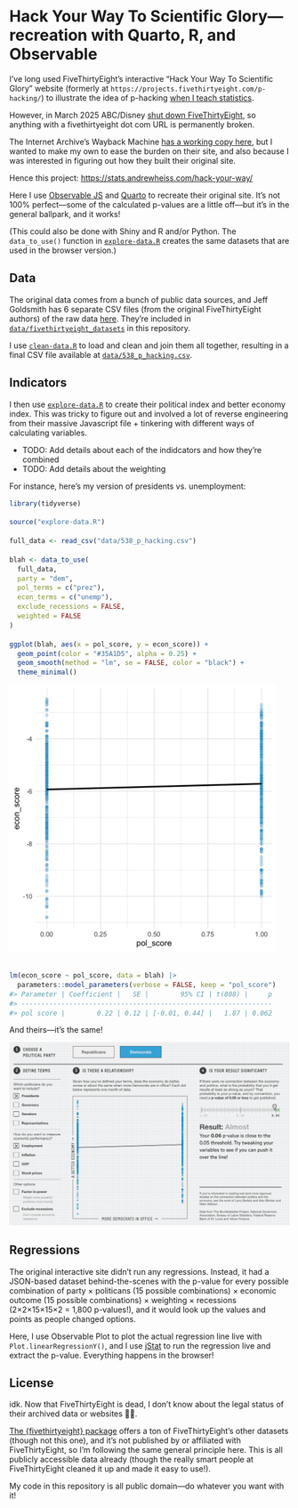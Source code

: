 # Hack Your Way To Scientific Glory—recreation with Quarto, R, and Observable


<!-- README.md is generated from README.qmd. Please edit that file -->

I’ve long used FiveThirtyEight’s interactive “Hack Your Way To Scientific Glory” website (formerly at `https://projects.fivethirtyeight.com/p-hacking/`) to illustrate the idea of p-hacking [when I teach statistics](https://evalsp25.classes.andrewheiss.com/content/06-content.html).

However, in March 2025 ABC/Disney [shut down FiveThirtyEight](https://www.theguardian.com/us-news/2025/mar/05/abc-news-538-shut-down), so anything with a fivethirtyeight dot com URL is permanently broken.

The Internet Archive’s Wayback Machine [has a working copy here](https://web.archive.org/web/20250130080601/https://projects.fivethirtyeight.com/p-hacking/), but I wanted to make my own to ease the burden on their site, and also because I was interested in figuring out how they built their original site.

Hence this project: <https://stats.andrewheiss.com/hack-your-way/>

Here I use [Observable JS](https://observablehq.com/@observablehq/observable-javascript) and [Quarto](https://quarto.org/) to recreate their original site. It’s not 100% perfect—some of the calculated p-values are a little off—but it’s in the general ballpark, and it works!

(This could also be done with Shiny and R and/or Python. The `data_to_use()` function in [`explore-data.R`](explore-data.R) creates the same datasets that are used in the browser version.)

## Data

The original data comes from a bunch of public data sources, and Jeff Goldsmith has 6 separate CSV files (from the original FiveThirtyEight authors) of the raw data [here](https://p8105.com/dataset_fivethirtyeight.html). They’re included in [`data/fivethirtyeight_datasets`](data/fivethirtyeight_datasets) in this repository.

I use [`clean-data.R`](clean-data.R) to load and clean and join them all together, resulting in a final CSV file available at [`data/538_p_hacking.csv`](data/538_p_hacking.csv).

## Indicators

I then use [`explore-data.R`](explore-data.R) to create their political index and better economy index. This was tricky to figure out and involved a lot of reverse engineering from their massive Javascript file + tinkering with different ways of calculating variables.

- TODO: Add details about each of the indidcators and how they’re combined
- TODO: Add details about the weighting

For instance, here’s my version of presidents vs. unemployment:

``` r
library(tidyverse)

source("explore-data.R")

full_data <- read_csv("data/538_p_hacking.csv")

blah <- data_to_use(
  full_data, 
  party = "dem", 
  pol_terms = c("prez"), 
  econ_terms = c("unemp"),
  exclude_recessions = FALSE,
  weighted = FALSE
)

ggplot(blah, aes(x = pol_score, y = econ_score)) +
  geom_point(color = "#35A1D5", alpha = 0.25) +
  geom_smooth(method = "lm", se = FALSE, color = "black") +
  theme_minimal()
```

<img src="README-example-1.png" width="480" />

``` r

lm(econ_score ~ pol_score, data = blah) |> 
  parameters::model_parameters(verbose = FALSE, keep = "pol_score")
#> Parameter | Coefficient |   SE |        95% CI | t(808) |     p
#> ---------------------------------------------------------------
#> pol score |        0.22 | 0.12 | [-0.01, 0.44] |   1.87 | 0.062
```

And theirs—it’s the same!

![](img/fivethirtyeight-example.png)

## Regressions

The original interactive site didn’t run any regressions. Instead, it had a JSON-based dataset behind-the-scenes with the p-value for every possible combination of party × politicans (15 possible combinations) × economic outcome (15 possible combinations) × weighting × recessions (2×2×15×15×2 = 1,800 p-values!), and it would look up the values and points as people changed options.

Here, I use Observable Plot to plot the actual regression line live with `Plot.linearRegressionY()`, and I use [jStat](https://jstat.github.io/) to run the regression live and extract the p-value. Everything happens in the browser!

## License

idk. Now that FiveThirtyEight is dead, I don’t know about the legal status of their archived data or websites 🤷‍♂️.

[The {fivethirtyeight} package](https://github.com/rudeboybert/fivethirtyeight) offers a ton of FiveThirtyEight’s other datasets (though not this one), and it’s not published by or affiliated with FiveThirtyEight, so I’m following the same general principle here. This is all publicly accessible data already (though the really smart people at FiveThirtyEight cleaned it up and made it easy to use!).

My code in this repository is all public domain—do whatever you want with it!
